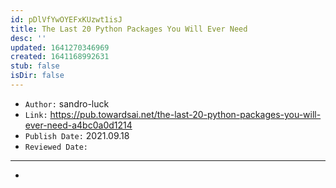 ```yaml
---
id: pDlVfYwOYEFxKUzwt1isJ
title: The Last 20 Python Packages You Will Ever Need
desc: ''
updated: 1641270346969
created: 1641168992631
stub: false
isDir: false
---
```


- `Author:` sandro-luck
- `Link:` <https://pub.towardsai.net/the-last-20-python-packages-you-will-ever-need-a4bc0a0d1214>
- `Publish Date:` 2021.09.18
- `Reviewed Date:` 

---

-

